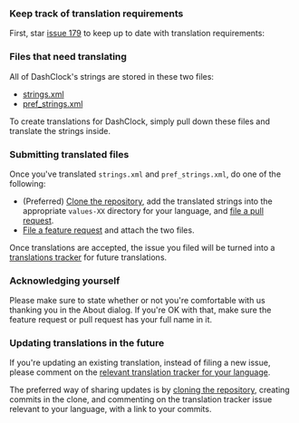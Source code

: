 ### Keep track of translation requirements ###
First, star [issue 179](http://code.google.com/p/dashclock/issues/detail?id=179) to keep up to date with translation requirements:

### Files that need translating ###

All of DashClock's strings are stored in these two files:

  * [strings.xml](http://code.google.com/p/dashclock/source/browse/main/src/main/res/values/strings.xml)
  * [pref\_strings.xml](http://code.google.com/p/dashclock/source/browse/main/src/main/res/values/pref_strings.xml)

To create translations for DashClock, simply pull down these files and translate the strings inside.

### Submitting translated files ###

Once you've translated `strings.xml` and `pref_strings.xml`, do one of the following:

  * (Preferred) [Clone the repository](http://code.google.com/p/dashclock/source/createClone), add the translated strings into the appropriate `values-XX` directory for your language, and [file a pull request](http://code.google.com/p/dashclock/issues/entry?template=Pull%20request).
  * [File a feature request](http://code.google.com/p/dashclock/issues/entry?template=Feature%20Request) and attach the two files.

Once translations are accepted, the issue you filed will be turned into a [translations tracker](http://code.google.com/p/dashclock/issues/list?can=1&q=Type%3DTracker+Component%3DTranslation) for future translations.

### Acknowledging yourself ###

Please make sure to state whether or not you're comfortable with us thanking you in the About dialog. If you're OK with that, make sure the feature request or pull request has your full name in it.

### Updating translations in the future ###

If you're updating an existing translation, instead of filing a new issue, please comment on the [relevant translation tracker for your language](http://code.google.com/p/dashclock/issues/list?can=1&q=Type%3DTracker+Component%3DTranslation).

The preferred way of sharing updates is by [cloning the repository](http://code.google.com/p/dashclock/source/createClone), creating commits in the clone, and commenting on the translation tracker issue relevant to your language, with a link to your commits.